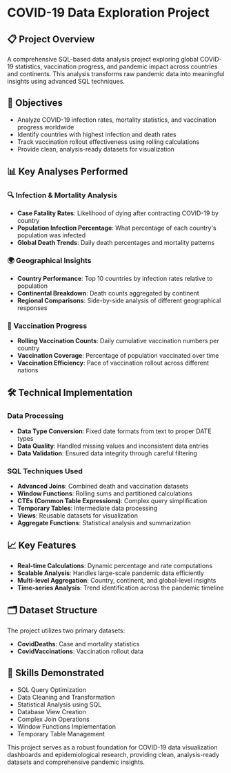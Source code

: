 # COVID-19 Data Exploration Project

## 📋 Project Overview
A comprehensive SQL-based data analysis project exploring global COVID-19 statistics, vaccination progress, and pandemic impact across countries and continents. This analysis transforms raw pandemic data into meaningful insights using advanced SQL techniques.

## 🎯 Objectives
- Analyze COVID-19 infection rates, mortality statistics, and vaccination progress worldwide
- Identify countries with highest infection and death rates
- Track vaccination rollout effectiveness using rolling calculations
- Provide clean, analysis-ready datasets for visualization

## 📊 Key Analyses Performed

### 🔍 Infection & Mortality Analysis
- **Case Fatality Rates**: Likelihood of dying after contracting COVID-19 by country
- **Population Infection Percentage**: What percentage of each country's population was infected
- **Global Death Trends**: Daily death percentages and mortality patterns

### 🌍 Geographical Insights
- **Country Performance**: Top 10 countries by infection rates relative to population
- **Continental Breakdown**: Death counts aggregated by continent
- **Regional Comparisons**: Side-by-side analysis of different geographical responses

### 💉 Vaccination Progress
- **Rolling Vaccination Counts**: Daily cumulative vaccination numbers per country
- **Vaccination Coverage**: Percentage of population vaccinated over time
- **Vaccination Efficiency**: Pace of vaccination rollout across different nations

## 🛠 Technical Implementation

### Data Processing
- **Data Type Conversion**: Fixed date formats from text to proper DATE types
- **Data Quality**: Handled missing values and inconsistent data entries
- **Data Validation**: Ensured data integrity through careful filtering

### SQL Techniques Used
- **Advanced Joins**: Combined death and vaccination datasets
- **Window Functions**: Rolling sums and partitioned calculations
- **CTEs (Common Table Expressions)**: Complex query simplification
- **Temporary Tables**: Intermediate data processing
- **Views**: Reusable datasets for visualization
- **Aggregate Functions**: Statistical analysis and summarization

## 📈 Key Features
- **Real-time Calculations**: Dynamic percentage and rate computations
- **Scalable Analysis**: Handles large-scale pandemic data efficiently
- **Multi-level Aggregation**: Country, continent, and global-level insights
- **Time-series Analysis**: Trend identification across the pandemic timeline

## 🗂 Dataset Structure
The project utilizes two primary datasets:
- **CovidDeaths**: Case and mortality statistics
- **CovidVaccinations**: Vaccination rollout data

## 🚀 Skills Demonstrated
- SQL Query Optimization
- Data Cleaning and Transformation
- Statistical Analysis using SQL
- Database View Creation
- Complex Join Operations
- Window Functions Implementation
- Temporary Table Management

This project serves as a robust foundation for COVID-19 data visualization dashboards and epidemiological research, providing clean, analysis-ready datasets and comprehensive pandemic insights.
